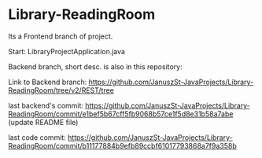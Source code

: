 # Library-ReadingRoom
Its a Frontend branch of project.

Start: LibraryProjectApplication.java

Backend branch, short desc. is also in this repository:

Link to Backend branch:
https://github.com/JanuszSt-JavaProjects/Library-ReadingRoom/tree/v2/REST/tree

last backend's commit:
https://github.com/JanuszSt-JavaProjects/Library-ReadingRoom/commit/e1bef5b67cff5fb9068b57ce1f5d8e31b58a7abe
(update README file)

last code commit:
https://github.com/JanuszSt-JavaProjects/Library-ReadingRoom/commit/b11177884b9efb89ccbf61017793868a7f9a358b

